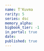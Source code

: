 ```yaml
---
name: T'Kuvma
rarity: 5
series: dsc
memory_alpha:
bigbook_tier: -1
in_portal: true
date:
published: true
---
```



